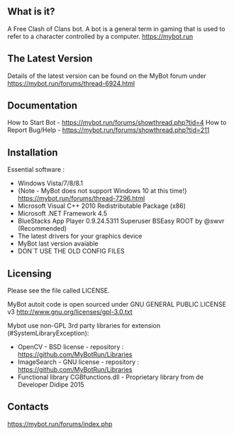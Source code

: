  What is it?
  -----------
A Free Clash of Clans bot. 
A bot is a general term in gaming that is used to refer to a character controlled by a computer.
https://mybot.run

The Latest Version
  ------------------
Details of the latest version can be found on the MyBot forum under https://mybot.run/forums/thread-6924.html

Documentation
  -------------

How to Start Bot - https://mybot.run/forums/showthread.php?tid=4
How to Report Bug/Help - https://mybot.run/forums/showthread.php?tid=211

Installation
  ------------
Essential software :
- Windows Vista/7/8/8.1
- {Note - MyBot does not support Windows 10 at this time!} https://mybot.run/forums/thread-7296.html
- Microsoft Visual C++ 2010 Redistributable Package (x86)
- Microsoft .NET Framework 4.5
- BlueStacks App Player 0.9.24.5311 Superuser BSEasy ROOT by @swvr (Recommended)
- The latest drivers for your graphics device
- MyBot last version avaiable
- DON´T USE THE OLD CONFIG FILES

Licensing
  ---------
Please see the file called LICENSE.

MyBot autoit code is open sourced under GNU GENERAL PUBLIC LICENSE v3
http://www.gnu.org/licenses/gpl-3.0.txt

Mybot use non-GPL 3rd party libraries for extension (#SystemLibraryException): 
- OpenCV - BSD license - repository : https://github.com/MyBotRun/Libraries
- ImageSearch - GNU license - repository : https://github.com/MyBotRun/Libraries
- Functional library CGBfunctions.dll - Proprietary library from de Developer Didipe 2015

Contacts
  --------
https://mybot.run/forums/index.php
